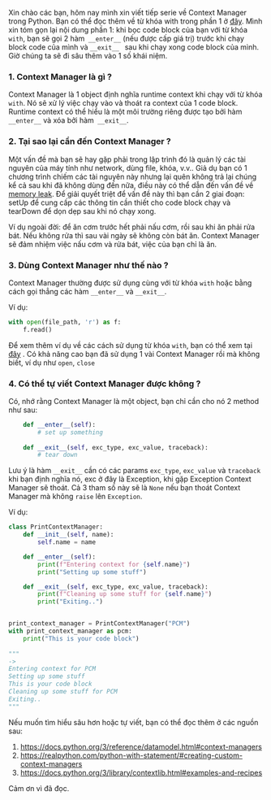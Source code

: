 Xin chào các bạn, hôm nay mình xin viết tiếp serie về Context Manager trong Python. Bạn có thể đọc thêm về từ khóa with trong phần 1 ở [đây](https://viblo.asia/p/context-manager-trong-python-phan-1-tu-khoa-with-Qbq5QaeJ5D8).
Mình xin tóm gọn lại nội dung phần 1: khi bọc code block của bạn với từ khóa` with`, bạn sẽ gọi 2 hàm` __enter__`  (nếu được cấp giá trị) trước khi chạy block code của mình và `__exit__ ` sau khi chạy xong code block của mình. Giờ chúng ta sẽ đi sâu thêm vào 1 số khái niệm.
### 1. Context Manager là gì ?
Context Manager là 1 object định nghĩa runtime context khi chạy với từ khóa `with`. Nó sẽ xử lý việc chạy vào và thoát ra context của 1 code block. Runtime context có thể hiểu là một môi trường riêng được tạo bởi hàm` __enter__` và xóa bởi hàm` __exit__`.

### 2. Tại sao lại cần đến Context Manager ?
Một vấn đề mà bạn sẽ hay gặp phải trong lập trình đó là quản lý các tài nguyên của máy tính như network, dùng file, khóa, v.v.. Giả dụ bạn có 1 chương trình chiếm các tài nguyên này nhưng lại quên không trả lại chúng kể cả sau khi đã không dùng đến nữa, điều này có thể dẫn đến vấn đề về [memory leak](https://en.wikipedia.org/wiki/Memory_leak). Để giải quyết triệt để vấn đề này thì bạn cần 2 giai đoạn: setUp để cung cấp các thông tin cần thiết cho code block chạy và tearDown để dọn dẹp sau khi nó chạy xong.

Ví dụ ngoài đời: để ăn cơm trước hết phải nấu cơm, rồi sau khi ăn phải rửa bát. Nếu không rửa thì sau vài ngày sẽ không còn bát ăn. Context Manager sẽ đảm nhiệm việc nấu cơm và rửa bát, việc của bạn chỉ là ăn. 

### 3. Dùng Context Manager như thế nào ?
Context Manager thường được sử dụng cùng với từ khóa `with` hoặc bằng cách gọi thẳng các hàm `__enter__` và `__exit__`. 

Ví dụ: 
```py
with open(file_path, 'r') as f:
    f.read()
```
Để xem thêm ví dụ về các cách sử dụng từ khóa `with`, bạn có thể xem tại [đây](https://docs.python.org/3/library/contextlib.html#examples-and-recipes) . Có khả năng cao bạn đã sử dụng 1 vài Context Manager rồi mà không biết, ví dụ như `open`, `close`

### 4. Có thể tự viết Context Manager được không ? 
Có, nhớ rằng Context Manager là một object, bạn chỉ cần cho nó 2 method như sau:
```py
    def __enter__(self):
        # set up something
    
    def __exit__(self, exc_type, exc_value, traceback):
        # tear down
```
Lưu ý là hàm `__exit__` cần có các params `exc_type`, `exc_value` và `traceback` khi bạn định nghĩa nó, exc ở đây là Exception, khi gặp Exception Context Manager sẽ thoát. Cả 3 tham số này sẽ là `None` nếu bạn thoát Context Manager mà không `raise` lên `Exception`. 

Ví dụ:
```py
class PrintContextManager:
    def __init__(self, name):
        self.name = name

    def __enter__(self):
        print(f"Entering context for {self.name}")
        print("Setting up some stuff")

    def __exit__(self, exc_type, exc_value, traceback):
        print(f"Cleaning up some stuff for {self.name}")
        print("Exiting..")


print_context_manager = PrintContextManager("PCM")
with print_context_manager as pcm:
    print("This is your code block")
    
"""
->
Entering context for PCM
Setting up some stuff
This is your code block
Cleaning up some stuff for PCM
Exiting..
"""
```

Nếu muốn tìm hiểu sâu hơn hoặc tự viết, bạn có thể đọc thêm ở các nguồn sau:
1. https://docs.python.org/3/reference/datamodel.html#context-managers
2. https://realpython.com/python-with-statement/#creating-custom-context-managers
3. https://docs.python.org/3/library/contextlib.html#examples-and-recipes

Cảm ơn vì đã đọc.